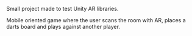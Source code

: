 Small project made to test Unity AR libraries.

Mobile oriented game where the user scans the room with AR, places a darts board and plays against another player.
